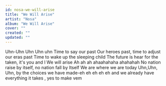 ```yaml
---
id: nosa-we-will-arise
title: "We Will Arise"
artist: "Nosa"
album: "We Will Arise"
cover: ""
created: ""
updated: ""
---
```


Uhn-Uhn Uhn Uhn uhn
Time to say our past
Our heroes past, time to adjust our eras past
Time to wake up the sleeping child
The future is hear for the taken, it's you and I
We will arise
Ah ah ah ahaahahaha ahahahah
No nation raise by itself, no nation fall by Itself
We are where we are today Uhn,Uhn, Uhn, by the choices we have made-eh eh eh eh eh and we already have everything it takes , yes
to make vem